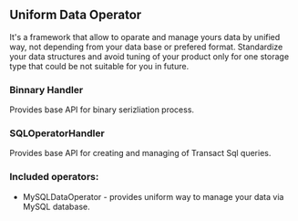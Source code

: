 ﻿## Uniform Data Operator
It's a framework that allow to oparate and manage yours data by unified way, not depending from your data base or prefered format. Standardize your data structures and avoid tuning of your product only for one storage type that could be not suitable for you in future.

### Binnary Handler
Provides base API for binary serizliation process.

### SQLOperatorHandler
Provides base API for creating and managing of Transact Sql queries.

### Included operators:
- MySQLDataOperator - provides uniform way to manage your data via MySQL database.
